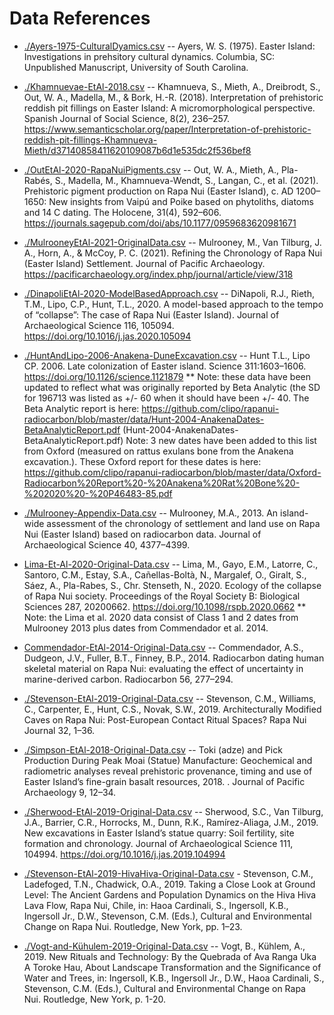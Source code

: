 # Data References

* [./Ayers-1975-CulturalDyamics.csv](./Ayers-1975-CulturalDyamics.csv) -- Ayers, W. S. (1975). Easter Island: Investigations in prehsitory cultural dynamics. Columbia, SC: Unpublished Manuscript, University of South Carolina.

* [./Khamnuevae-EtAl-2018.csv](./Khamnuevae-EtAl-2018.csv) -- Khamnueva, S., Mieth, A., Dreibrodt, S., Out, W. A., Madella, M., & Bork, H.-R. (2018). Interpretation of prehistoric reddish pit fillings on Easter Island: A micromorphological perspective. Spanish Journal of Social Science, 8(2), 236–257.
https://www.semanticscholar.org/paper/Interpretation-of-prehistoric-reddish-pit-fillings-Khamnueva-Mieth/d37140858411620109087b6d1e535dc2f536bef8

* [./OutEtAl-2020-RapaNuiPigments.csv](./OutEtAl-2020-RapaNuiPigments.csv) -- Out, W. A., Mieth, A., Pla-Rabés, S., Madella, M., Khamnueva-Wendt, S., Langan, C., et al. (2021). Prehistoric pigment production on Rapa Nui (Easter Island), c. AD 1200–1650: New insights from Vaipú and Poike based on phytoliths, diatoms and 14 C dating. The Holocene, 31(4), 592–606. 
https://journals.sagepub.com/doi/abs/10.1177/0959683620981671

* [./MulrooneyEtAl-2021-OriginalData.csv](./MulrooneyEtAl-2021-OriginalData.csv) -- Mulrooney, M., Van Tilburg, J. A., Horn, A., & McCoy, P. C. (2021). Refining the Chronology of Rapa Nui (Easter Island) Settlement. Journal of Pacific Archaeology. https://pacificarchaeology.org/index.php/journal/article/view/318
 
* [./DinapoliEtAl-2020-ModelBasedApproach.csv](./DinapoliEtAl-2020-ModelBasedApproach.csv)  -- DiNapoli, R.J., Rieth, T.M., Lipo, C.P., Hunt, T.L., 2020. A model-based approach to the tempo of “collapse”: The case of Rapa Nui (Easter Island). Journal of Archaeological Science 116, 105094. https://doi.org/10.1016/j.jas.2020.105094

* [./HuntAndLipo-2006-Anakena-DuneExcavation.csv](./HuntAndLipo-2006-Anakena-DuneExcavation.csv) -- Hunt T.L., Lipo CP. 2006. Late colonization of Easter island. Science 311:1603–1606. https://doi.org/10.1126/science.1121879 ** Note: these data have been updated to reflect what was originally reported by Beta Analytic (the SD for 196713 was listed as +/- 60 when it should have been +/- 40. The Beta Analytic report is here: https://github.com/clipo/rapanui-radiocarbon/blob/master/data/Hunt-2004-AnakenaDates-BetaAnalyticReport.pdf (Hunt-2004-AnakenaDates-BetaAnalyticReport.pdf) Note: 3 new dates have been added to this list from Oxford (measured on rattus exulans bone from the Anakena excavation.). These Oxford report for these dates is here: https://github.com/clipo/rapanui-radiocarbon/blob/master/data/Oxford-Radiocarbon%20Report%20-%20Anakena%20Rat%20Bone%20-%202020%20-%20P46483-85.pdf 

* [./Mulrooney-Appendix-Data.csv](./Mulrooney-Appendix-Data.csv) -- Mulrooney, M.A., 2013. An island-wide assessment of the chronology of settlement and land use on Rapa Nui (Easter Island) based on radiocarbon data. Journal of Archaeological Science 40, 4377–4399.

* [Lima-Et-Al-2020-Original-Data.csv](./Lima-Et-Al-2020-Original-Data.csv) -- Lima, M., Gayo, E.M., Latorre, C., Santoro, C.M., Estay, S.A., Cañellas-Boltà, N., Margalef, O., Giralt, S., Sáez, A., Pla-Rabes, S., Chr. Stenseth, N., 2020. Ecology of the collapse of Rapa Nui society. Proceedings of the Royal Society B: Biological Sciences 287, 20200662. https://doi.org/10.1098/rspb.2020.0662
** Note: the Lima et al. 2020 data consist of Class 1 and 2 dates from Mulrooney 2013 plus dates from Commendador et al. 2014.

* [Commendador-EtAl-2014-Original-Data.csv](./Commendador-EtAl-2014-Original-Data.csv) -- Commendador, A.S., Dudgeon, J.V., Fuller, B.T., Finney, B.P., 2014. Radiocarbon dating human skeletal material on Rapa Nui: evaluating the effect of uncertainty in marine-derived carbon. Radiocarbon 56, 277–294.

* [./Stevenson-EtAl-2019-Original-Data.csv](./Stevenson-EtAl-2019-Original-Data.csv) -- Stevenson, C.M., Williams, C., Carpenter, E., Hunt, C.S., Novak, S.W., 2019. Architecturally Modified Caves on Rapa Nui: Post-European Contact Ritual Spaces? Rapa Nui Journal 32, 1–36.

* [./Simpson-EtAl-2018-Original-Data.csv](./Simpson-EtAl-2018-Original-Data.csv) -- Toki (adze) and Pick Production During Peak Moai (Statue) Manufacture: Geochemical and radiometric analyses reveal prehistoric provenance, timing and use of Easter Island’s fine-grain basalt resources, 2018. . Journal of Pacific Archaeology 9, 12–34.

* [./Sherwood-EtAl-2019-Original-Data.csv](./Sherwood-EtAl-2019-Original-Data.csv) -- Sherwood, S.C., Van Tilburg, J.A., Barrier, C.R., Horrocks, M., Dunn, R.K., Ramírez-Aliaga, J.M., 2019. New excavations in Easter Island’s statue quarry: Soil fertility, site formation and chronology. Journal of Archaeological Science 111, 104994. https://doi.org/10.1016/j.jas.2019.104994

* [./Stevenson-EtAl-2019-HivaHiva-Original-Data.csv](./Stevenson-EtAl-2019-HivaHiva-Original-Data.csv) - Stevenson, C.M., Ladefoged, T.N., Chadwick, O.A., 2019. Taking a Close Look at Ground Level: The Ancient Gardens and Population Dynamics on the Hiva Hiva Lava Flow, Rapa Nui, Chile, in: Haoa Cardinali, S., Ingersoll, K.B., Ingersoll Jr., D.W., Stevenson, C.M. (Eds.), Cultural and Environmental Change on Rapa Nui. Routledge, New York, pp. 1–23.

* [./Vogt-and-Kühulem-2019-Original-Data.csv](./Vogt-and-Kühulem-2019-Original-Data.csv) -- Vogt, B., Kühlem, A., 2019. New Rituals and Technology: By the Quebrada of Ava Ranga Uka A Toroke Hau, About Landscape Transformation and the Significance of Water and Trees, in: Ingersoll, K.B., Ingersoll Jr., D.W., Haoa Cardinali, S., Stevenson, C.M. (Eds.), Cultural and Environmental Change on Rapa Nui. Routledge, New York, p. 1-20.
